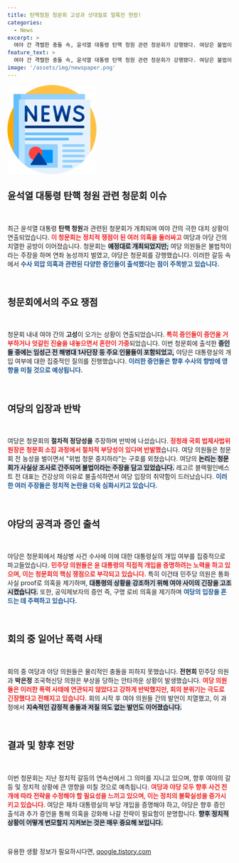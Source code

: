 ```yaml
---
title: 탄핵청원 청문회 고성과 삿대질로 얼룩진 현장!
categories:
  - News
excerpt: >
  여야 간 격렬한 충돌 속, 윤석열 대통령 탄핵 청원 관련 청문회가 강행됐다. 여당은 불법이라며 항의했지만, 야당은 예정대로 진행. 수사 외압 의혹과 증인들의 엇갈린 진술이 쏟아지는 가운데, 국회는 뜨거운 논란의 현장으로 변모했다.
feature_text: >
  여야 간 격렬한 충돌 속, 윤석열 대통령 탄핵 청원 관련 청문회가 강행됐다. 여당은 불법이라며 항의했지만, 야당은 예정대로 진행. 수사 외압 의혹과 증인들의 엇갈린 진술이 쏟아지는 가운데, 국회는 뜨거운 논란의 현장으로 변모했다.
image: '/assets/img/newspaper.png'
---
```


<p><img src="/assets/img/newspaper.png" alt="kimp 속보" /></p>

<h2 data-ke-size="size26">윤석열 대통령 탄핵 청원 관련 청문회 이슈</h2>

<p data-ke-size="size16">&nbsp;</p>

<p>최근 윤석열 대통령 <b>탄핵 청원</b>과 관련된 청문회가 개최되며 여야 간의 극한 대치 상황이 연출되었습니다. <b><span style="color: #ee2323;">이 청문회는 정치적 쟁점이 된 여러 의혹을 둘러싸고</span></b> 여당과 야당 간의 치열한 공방이 이어졌습니다. 청문회는 <b><span style="background-color: #21538527;">예정대로 개최되었지만;</span></b> 여당 의원들은 불법적이라는 주장을 하며 연좌 농성까지 벌였고, 야당은 청문회를 강행했습니다. 이러한 갈등 속에서 <b><span style="color: #1a5490;">수사 외압 의혹과 관련된 다양한 증인들이 출석했다는 점이 주목받고 있습니다.</span></b> </p>

<p data-ke-size="size16">&nbsp;</p>

<h2 data-ke-size="size26">청문회에서의 주요 쟁점</h2>

<p data-ke-size="size16">&nbsp;</p>

<p>청문회 내내 여야 간의 <b>고성</b>이 오가는 상황이 연출되었습니다. <b><span style="color: #ee2323;">특히 증인들이 증언을 거부하거나 엇갈린 진술을 내놓으면서 혼란이 가중</span></b>되었습니다. 이번 청문회에 출석한 <b><span style="background-color: #21538527;">증인들 중에는 임성근 전 해병대 1사단장 등 주요 인물들이 포함되었고,</span></b> 야당은 대통령실의 개입 여부에 대한 집중적인 질의를 진행했습니다. <b><span style="color: #1a5490;">이러한 증언들은 향후 수사의 향방에 영향을 미칠 것으로 예상됩니다.</span></b> </p>

<p data-ke-size="size16">&nbsp;</p>

<h2 data-ke-size="size26">여당의 입장과 반박</h2>

<p data-ke-size="size16">&nbsp;</p>

<p>여당은 청문회의 <b>절차적 정당성을</b> 주장하며 반박에 나섰습니다. <b><span style="color: #ee2323;">정청래 국회 법제사법위원장은 청문회 소집 과정에서 절차적 부당성이 있다며 반발했</span></b>습니다. 여당 의원들은 청문회 전 농성을 벌이면서 "위법 청문 중지하라"는 구호를 외쳤습니다. 여당의 <b><span style="background-color: #21538527;">논리는 청문회가 사실상 조사로 간주되며 불법이라는 주장을 담고 있었습니다.</span></b> 레고르 블랙펄인베스트 전 대표는 건강상의 이유로 불출석하면서 여당 입장의 취약함이 드러났습니다. <b><span style="color: #1a5490;">이러한 여러 주장들은 정치적 논란을 더욱 심화시키고 있습니다.</span></b> </p>

<p data-ke-size="size16">&nbsp;</p>

<h2 data-ke-size="size26">야당의 공격과 증인 출석</h2>

<p data-ke-size="size16">&nbsp;</p>

<p>야당은 청문회에서 채상병 사건 수사에 이에 대한 대통령실의 개입 여부를 집중적으로 파고들었습니다. <b><span style="color: #ee2323;">민주당 의원들은 윤 대통령의 직접적 개입을 증명하려는 노력을 하고 있으며, 이는 청문회의 핵심 쟁점으로 부각되고 있습니다.</span></b> 특히 이건태 민주당 의원은 통화 사실 proof로 의혹을 제기하며, <b><span style="background-color: #21538527;">대통령의 상황을 강조하기 위해 여야 사이의 긴장을 고조시켰습니다.</span></b> 또한, 공익제보자의 증언 즉, 구명 로비 의혹을 제기하며 <b><span style="color: #1a5490;">여당의 입장을 흔드는 데 주력하고 있습니다.</span></b> </p>

<p data-ke-size="size16">&nbsp;</p>

<h2 data-ke-size="size26">회의 중 일어난 폭력 사태</h2>

<p data-ke-size="size16">&nbsp;</p>

<p>회의 중 여당과 야당 의원들은 물리적인 충돌을 피하지 못했습니다. <b>전현희</b> 민주당 의원과 <b>박은정</b> 조국혁신당 의원은 부상을 당하는 안타까운 상황이 발생했습니다. <b><span style="color: #ee2323;">여당 의원들은 이러한 폭력 사태에 연관되지 않았다고 강하게 반박했지만, <b>회의 분위기는 극도로 긴장했다고 전해지고 있습니다.</b></span></b> 회의 시작 후 여야 의원들 간의 발언이 치열했고, 이 과정에서 <b><span style="background-color: #21538527;">지속적인 감정적 충돌과 저질 의도 없는 발언도 이어졌습니다.</span></b> </p>

<p data-ke-size="size16">&nbsp;</p>

<h2 data-ke-size="size26">결과 및 향후 전망</h2>

<p data-ke-size="size16">&nbsp;</p>

<p>이번 청문회는 지난 정치적 갈등의 연속선에서 그 의미를 지니고 있으며, 향후 여야의 갈등 및 정치적 상황에 큰 영향을 미칠 것으로 예측됩니다. <b><span style="color: #ee2323;">여당과 야당 모두 향후 사건 전개에 따라 전략을 수정해야 할 필요성을 느끼고 있으며, 이는 정치의 불확실성을 증가시키고 있습니다.</span></b> 여당은 재차 대통령실의 부당 개입을 증명해야 하고, 야당은 향후 증인 출석과 추가 증언을 통해 의혹을 강화해 나갈 전략이 필요함이 분명합니다. <b><span style="background-color: #21538527;">향후 정치적 상황이 어떻게 변모할지 지켜보는 것은 매우 중요해 보입니다.</span></b> </p>

<p data-ke-size="size16">&nbsp;</p>
유용한 생활 정보가 필요하시다면, <a href="https://qoogle.tistory.com" rel="dofollow">qoogle.tistory.com</a>



